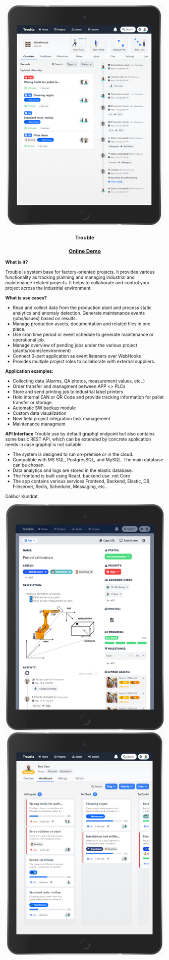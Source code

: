 <br />
<p align="center">
  <!-- <a href="https://demo.troubledev.com">
  <img src="images/toast.gif" alt="Trouble-Demo" >
  </a> -->

<img src="images/demo1.PNG" alt="React-Toast-Notify" >

  <h3 align="center">Trouble</h3>
   <h3 align="center">
    <a href="https://demo.troubledev.com">Online Demo</a>
  </h3>
</p>

**What is it?**

Trouble is system base for factory-oriented projects. It provides various functionality as tracking planning and managing industrial and maintenance-related projects. It helps to collaborate and control your project across the industrial environment.

**What is use cases?**
- Read and collect data from the production plant and process static analytics and anomaly detection. Generate maintenance events (jobs/issues)  based on results.
- Manage production assets, documentation and related files in one place.
- Use cron time period or event schedule to generate maintenance or operational job.
- Manage overview of pending jobs under the various project (plants/rooms/environment)
- Connect 3-part application as event listeners over WebHooks
- Provides multiple project roles to collaborate with external suppliers.

**Application examples:**
- Collecting data (Alarms, QA photos,  measurement values, etc..)
- Order transfer and managment between APP <> PLCs
- Store and send printing job to industrial label printers
- Hold internal EAN or QR Code and provide tracking information for pallet transfer or storage.
- Automatic SW backup module
- Custom data visualization
- New field project integration task management
- Maintenance managment

**API Interface**
Trouble use by default graphql endpoint but also contains some basic REST API, which can be extended by concrete application needs in case graphql is not suitable.

- The system is designed to run on-premise or in the cloud. 
- Compatible with MS SQL, PostgresSQL, and MySQL. The main database can be chosen.
- Data analytics and logs are stored in the elastic database.
- The frontend is built using React, backend use .net Core
- The app contains various services  Frontend, Backend, Elastic, DB, Fileserver, Redis, Scheduler, Messaging, etc..

Dalibor Kundrat


<img src="images/demo2.PNG" alt="Issue detail" >

<img src="images/demo3.PNG" alt="Trouble workboard" >